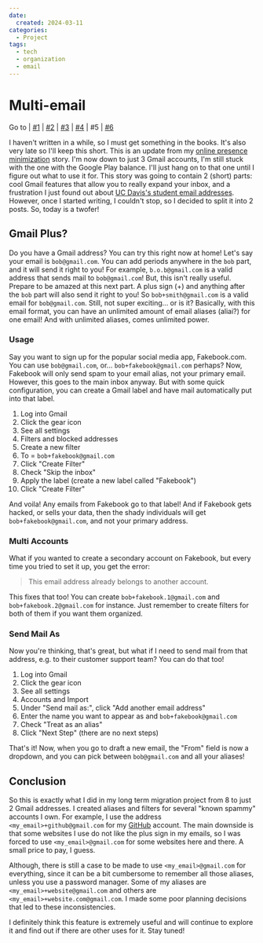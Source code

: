 ```yaml
---
date:
  created: 2024-03-11
categories:
  - Project
tags:
  - tech
  - organization
  - email
---
```

# Multi-email

Go to
| [\#1](./2024-02-11-backup.md)
| [\#2](./2024-02-18-passwords.md)
| [\#3](./2024-02-25-gmails.md)
| [\#4](./2024-02-26-github.md)
| \#5
| [\#6](./2024-04-28-gatekeep.md)

I haven't written in a while, so I must get something in the books. It's also very late so I'll keep this short. This is an update from my [online presence minimization](./2024-02-25-gmails.md) story. I'm now down to just 3 Gmail accounts, I'm still stuck with the one with the Google Play balance. I'll just hang on to that one until I figure out what to use it for. This story was going to contain 2 (short) parts: cool Gmail features that allow you to really expand your inbox, and a frustration I just found out about [UC Davis's student email addresses](./2024-03-11-ucdavisedu.md). However, once I started writing, I couldn't stop, so I decided to split it into 2 posts. So, today is a twofer!

<!-- more -->

## Gmail Plus?

Do you have a Gmail address? You can try this right now at home! Let's say your email is `bob@gmail.com`. You can add periods anywhere in the `bob` part, and it will send it right to you! For example, `b.o.b@gmail.com` is a valid address that sends mail to `bob@gmail.com`! But, this isn't really useful. Prepare to be amazed at this next part. A plus sign (+) and anything after the `bob` part will also send it right to you! So `bob+smith@gmail.com` is a valid email for `bob@gmail.com`. Still, not super exciting... or is it? Basically, with this email format, you can have an unlimited amount of email aliases (aliai?) for one email! And with unlimited aliases, comes unlimited power.

### Usage

Say you want to sign up for the popular social media app, Fakebook.com. You can use `bob@gmail.com`, or... `bob+fakebook@gmail.com` perhaps? Now, Fakebook will only send spam to your email alias, not your primary email. However, this goes to the main inbox anyway. But with some quick configuration, you can create a Gmail label and have mail automatically put into that label.

1. Log into Gmail
1. Click the gear icon
1. See all settings
1. Filters and blocked addresses
1. Create a new filter
1. To = `bob+fakebook@gmail.com`
1. Click "Create Filter"
1. Check "Skip the inbox"
1. Apply the label (create a new label called "Fakebook")
1. Click "Create Filter"

And voila! Any emails from Fakebook go to that label! And if Fakebook gets hacked, or sells your data, then the shady individuals will get `bob+fakebook@gmail.com`, and not your primary address.

### Multi Accounts

What if you wanted to create a secondary account on Fakebook, but every time you tried to set it up, you get the error:

> This email address already belongs to another account.

This fixes that too! You can create `bob+fakebook.1@gmail.com` and `bob+fakebook.2@gmail.com` for instance. Just remember to create filters for both of them if you want them organized.

### Send Mail As

Now you're thinking, that's great, but what if I need to send mail from that address, e.g. to their customer support team? You can do that too!

1. Log into Gmail
1. Click the gear icon
1. See all settings
1. Accounts and Import
1. Under "Send mail as:", click "Add another email address"
1. Enter the name you want to appear as and `bob+fakebook@gmail.com`
1. Check "Treat as an alias"
1. Click "Next Step" (there are no next steps)

That's it! Now, when you go to draft a new email, the "From" field is now a dropdown, and you can pick between `bob@gmail.com` and all your aliases!

## Conclusion

So this is exactly what I did in my long term migration project from 8 to just 2 Gmail addresses. I created aliases and filters for several "known spammy" accounts I own. For example, I use the address `<my_email>+github@gmail.com` for my [GitHub](https://github.com/nicfv) account. The main downside is that some websites I use do not like the plus sign in my emails, so I was forced to use `<my_email>@gmail.com` for some websites here and there. A small price to pay, I guess.

Although, there is still a case to be made to use `<my_email>@gmail.com` for everything, since it can be a bit cumbersome to remember all those aliases, unless you use a password manager. Some of my aliases are `<my_email>+website@gmail.com` and others are `<my_email>+website.com@gmail.com`. I made some poor planning decisions that led to these inconsistencies.

I definitely think this feature is extremely useful and will continue to explore it and find out if there are other uses for it. Stay tuned!